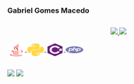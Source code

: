 ### Gabriel Gomes Macedo

##
<div align="center">
  <a href="https://github.com/ggMacedo">
  <img height="180em" src="https://github-readme-stats.vercel.app/api?username=ggMacedo&show_icons=true&theme=nord&include_all_commits=true&count_private=true"/>
  <img height="180em" src="https://github-readme-stats.vercel.app/api/top-langs/?username=ggMacedo&layout=compact&langs_count=7&theme=nord"/>
</div>

<div style="display: inline_block"><br>
  <img align="center" alt="Java" height="30" width="40" src="https://raw.githubusercontent.com/devicons/devicon/master/icons/java/java-plain.svg">
  <img align="center" alt="Python" height="30" width="40" src="https://raw.githubusercontent.com/devicons/devicon/master/icons/python/python-plain.svg">
  <img align="center" alt="CSHARP" height="30" width="40" src="https://raw.githubusercontent.com/devicons/devicon/master/icons/csharp/csharp-plain.svg">
  <img align="center" alt="PHP" height="30" width="40" src="https://raw.githubusercontent.com/devicons/devicon/master/icons/php/php-plain.svg">
</div>

##

<div> 
    <a href="https://www.linkedin.com/in/gabriel-macedo-756725177/" target="_blank"><img src="https://img.shields.io/badge/-LinkedIn-%230077B5?style=for-the-badge&logo=linkedin&logoColor=white" target="_blank"></a>
    <a href = "mailto:gabriel.macedo90@hotmail.com"><img src="https://img.shields.io/badge/-Email-%23333?style=for-the-badge&logo=gmail&logoColor=white" target="_blank"></a>
     
</div> 

##
